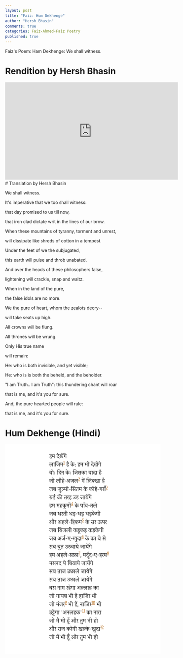 ```yaml
---
layout: post
title: "Faiz: Hum Dekhenge"
author: "Hersh Bhasin"
comments: true
categories: Faiz-Ahmed-Faiz Poetry
published: true
---
```




Faiz's Poem: Ham Dekhenge:  We shall witness.

# Rendition by Hersh Bhasin
<iframe width="560" height="315" src="https://www.youtube.com/embed/QOe4AJnrrqg" frameborder="0" allow="accelerometer; autoplay; encrypted-media; gyroscope; picture-in-picture" allowfullscreen></iframe>
# Translation by Hersh Bhasin


We shall witness.

It's imperative  that we too shall witness:    

that day promised to us till now,

that iron clad dictate writ in the lines of our brow.  

When these mountains of  tyranny, torment and unrest,

will dissipate like shreds of cotton in a tempest.

Under the feet of we the subjugated,

this earth will pulse and throb unabated.

And over the heads of these philosophers false,

lightening will crackle, snap and waltz.

When  in the land of the pure,

the  false idols are no more.

We the pure of heart, whom the zealots decry--

will take seats up high.

All crowns will be flung.

All thrones will be wrung.

Only His true name 

will remain:

He:  who is both invisible, and yet visible;

He: who is is both the beheld, and the beholder.

"I am Truth.. I am Truth": this thundering chant will roar

that  is me, and  it's you for sure.

And,  the pure hearted people will rule:

that is me, and  it's you for sure.



# Hum Dekhenge (Hindi)

<img src="../assets/faiz-ham-dekhan-ge.png" alt="Faiz" align="left">


